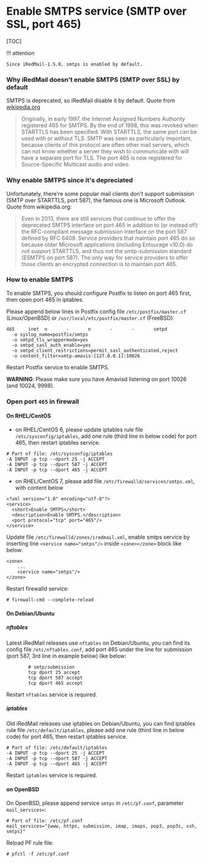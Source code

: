 # Enable SMTPS service (SMTP over SSL, port 465)

[TOC]

!!! attention

    Since iRedMail-1.5.0, smtps is enabled by default.

### Why iRedMail doesn't enable SMTPS (SMTP over SSL) by default

SMTPS is deprecated, so iRedMail disable it by default.
Quote from [wikipedia.org](http://en.wikipedia.org/wiki/SMTPS)

> Originally, in early 1997, the Internet Assigned Numbers Authority registered 465 for SMTPS. By the end of 1998, this was revoked when STARTTLS has been specified. With STARTTLS, the same port can be used with or without TLS. SMTP was seen as particularly important, because clients of this protocol are often other mail servers, which can not know whether a server they wish to communicate with will have a separate port for TLS. The port 465 is now registered for Source-Specific Multicast audio and video.

### Why enable SMTPS since it's depreciated

Unfortunately, there're some popular mail clients don't support submission (SMTP over STARTTLS, port 587), the famous one is Microsoft Outlook. Quote from wikipedia.org:

> Even in 2013, there are still services that continue to offer the deprecated SMTPS interface on port 465 in addition to (or instead of!) the RFC-compliant message submission interface on the port 587 defined by RFC 6409. Service providers that maintain port 465 do so because older Microsoft applications (including Entourage v10.0) do not support STARTTLS, and thus not the smtp-submission standard (ESMTPS on port 587). The only way for service providers to offer those clients an encrypted connection is to maintain port 465.

### How to enable SMTPS

To enable SMTPS, you should configure Postfix to listen on port 465 first, then open port 465 in iptables.

Please append below lines in Postfix config file `/etc/postfix/master.cf` (Linux/OpenBSD) or `/usr/local/etc/postfix/master.cf` (FreeBSD):

```
465     inet  n       -       n       -       -       smtpd
  -o syslog_name=postfix/smtps
  -o smtpd_tls_wrappermode=yes
  -o smtpd_sasl_auth_enable=yes
  -o smtpd_client_restrictions=permit_sasl_authenticated,reject
  -o content_filter=smtp-amavis:[127.0.0.1]:10026
```

Restart Postfix service to enable SMTPS.

__WARNING__: Please make sure you have Amavisd listening on port 10026 (and 10024, 9998).

### Open port `465` in firewall

#### On RHEL/CentOS

* on RHEL/CentOS 6, please update iptables rule file `/etc/sysconfig/iptables`, add one rule (third line in below code) for port 465, then restart iptables service.

```
# Part of file: /etc/sysconfig/iptables
-A INPUT -p tcp --dport 25 -j ACCEPT
-A INPUT -p tcp --dport 587 -j ACCEPT
-A INPUT -p tcp --dport 465 -j ACCEPT
```

* on RHEL/CentOS 7, please add file `/etc/firewalld/services/smtps.xml`, with content below

```
<?xml version="1.0" encoding="utf-8"?>
<service>
  <short>Enable SMTPS</short>
  <description>Enable SMTPS.</description>
  <port protocol="tcp" port="465"/>
</service>
```

Update file `/etc/firewalld/zones/iredmail.xml`, enable smtps service by
inserting line `<service name="smtps"/>` inside `<zone></zone>` block like
below:

```
<zone>
    ...
    <service name="smtps"/>
</zone>
```

Restart firewalld service:

```
# firewall-cmd --complete-reload
```

#### On Debian/Ubuntu

##### nftables

Latest iRedMail releases use `nftables` on Debian/Ubuntu, you can find its
config file `/etc/nftables.conf`, add port 465 under the line for submission
(port 587, 3rd line in example below) like below:

```
        # smtp/submission
        tcp dport 25 accept
        tcp dport 587 accept
        tcp dport 465 accept
```

Restart `nftables` service is required.

##### iptables

Old iRedMail releases use iptables on Debian/Ubuntu, you can find iptables rule file `/etc/default/iptables`, please add one rule (third line in below code) for port 465, then restart iptables service.

```
# Part of file: /etc/default/iptables
-A INPUT -p tcp --dport 25 -j ACCEPT
-A INPUT -p tcp --dport 587 -j ACCEPT
-A INPUT -p tcp --dport 465 -j ACCEPT
```

Restart `iptables` service is required.

#### on OpenBSD

On OpenBSD, please append service `smtps` in `/etc/pf.conf`, parameter `mail_services=`:

```
# Part of file: /etc/pf.conf
mail_services="{www, https, submission, imap, imaps, pop3, pop3s, ssh, smtps}"
```

Reload PF rule file:

```
# pfctl -f /etc/pf.conf
```
